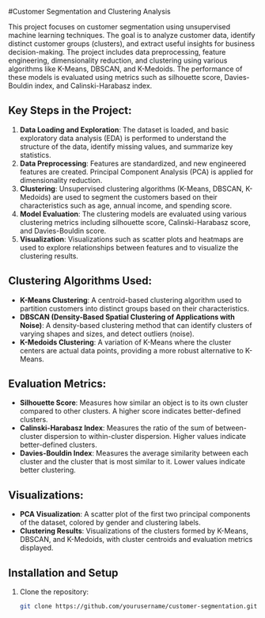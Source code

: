 #Customer Segmentation and Clustering Analysis


This project focuses on customer segmentation using unsupervised machine learning techniques. The goal is to analyze customer data, identify distinct customer groups (clusters), and extract useful insights for business decision-making. The project includes data preprocessing, feature engineering, dimensionality reduction, and clustering using various algorithms like K-Means, DBSCAN, and K-Medoids. The performance of these models is evaluated using metrics such as silhouette score, Davies-Bouldin index, and Calinski-Harabasz index.

## Key Steps in the Project:
1. **Data Loading and Exploration**: The dataset is loaded, and basic exploratory data analysis (EDA) is performed to understand the structure of the data, identify missing values, and summarize key statistics.
2. **Data Preprocessing**: Features are standardized, and new engineered features are created. Principal Component Analysis (PCA) is applied for dimensionality reduction.
3. **Clustering**: Unsupervised clustering algorithms (K-Means, DBSCAN, K-Medoids) are used to segment the customers based on their characteristics such as age, annual income, and spending score.
4. **Model Evaluation**: The clustering models are evaluated using various clustering metrics including silhouette score, Calinski-Harabasz score, and Davies-Bouldin score.
5. **Visualization**: Visualizations such as scatter plots and heatmaps are used to explore relationships between features and to visualize the clustering results.

## Clustering Algorithms Used:
- **K-Means Clustering**: A centroid-based clustering algorithm used to partition customers into distinct groups based on their characteristics.
- **DBSCAN (Density-Based Spatial Clustering of Applications with Noise)**: A density-based clustering method that can identify clusters of varying shapes and sizes, and detect outliers (noise).
- **K-Medoids Clustering**: A variation of K-Means where the cluster centers are actual data points, providing a more robust alternative to K-Means.

## Evaluation Metrics:
- **Silhouette Score**: Measures how similar an object is to its own cluster compared to other clusters. A higher score indicates better-defined clusters.
- **Calinski-Harabasz Index**: Measures the ratio of the sum of between-cluster dispersion to within-cluster dispersion. Higher values indicate better-defined clusters.
- **Davies-Bouldin Index**: Measures the average similarity between each cluster and the cluster that is most similar to it. Lower values indicate better clustering.

## Visualizations:
- **PCA Visualization**: A scatter plot of the first two principal components of the dataset, colored by gender and clustering labels.
- **Clustering Results**: Visualizations of the clusters formed by K-Means, DBSCAN, and K-Medoids, with cluster centroids and evaluation metrics displayed.

## Installation and Setup

1. Clone the repository:
   ```bash
   git clone https://github.com/yourusername/customer-segmentation.git
